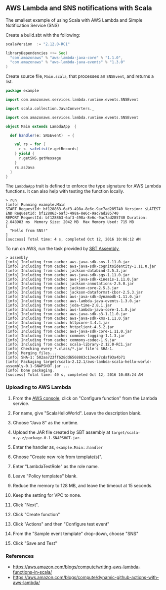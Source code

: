 ## AWS Lambda and SNS notifications with Scala

The smallest example of using Scala with AWS Lambda and Simple
Notification Service (SNS)

Create a build.sbt with the following:

```scala
scalaVersion  := "2.12.0-RC1"

libraryDependencies ++= Seq(
  "com.amazonaws" % "aws-lambda-java-core" % "1.1.0",
  "com.amazonaws" % "aws-lambda-java-events" % "1.3.0"
)
```

Create source file, `Main.scala`, that processes an `SNSEvent`, and
returns a list.

```scala
package example

import com.amazonaws.services.lambda.runtime.events.SNSEvent

import scala.collection.JavaConverters._

import com.amazonaws.services.lambda.runtime.events.SNSEvent

object Main extends LambdaApp  {

  def handler(e: SNSEvent)  = {

    val rs = for {
      r <- safeList(e.getRecords)
    } yield {
      r.getSNS.getMessage
    }
    rs.asJava
  }
}
```

The `LambdaApp` trait is defined to enforce the type signature for AWS
Lambda functions.  It can also help with testing the function locally.

```
> run
[info] Running example.Main
START RequestId: bf128863-6af3-498a-8e6c-9ac7ad285740 Version: $LATEST
END RequestId: bf128863-6af3-498a-8e6c-9ac7ad285740
REPORT RequestId: bf128863-6af3-498a-8e6c-9ac7ad285740 Duration: 2.048983 ms  Memory Size: 2042 MB  Max Memory Used: 715 MB
[
  "Hello from SNS!"
]
[success] Total time: 4 s, completed Oct 12, 2016 10:06:12 AM
```

To run on AWS, run the task provided by
[SBT Assembly](http://github.com/sbt/sbt-assembly),

```
> assembly
[info] Including from cache: aws-java-sdk-sns-1.11.0.jar
[info] Including from cache: aws-java-sdk-cognitoidentity-1.11.0.jar
[info] Including from cache: jackson-databind-2.5.3.jar
[info] Including from cache: aws-java-sdk-sqs-1.11.0.jar
[info] Including from cache: aws-java-sdk-kinesis-1.11.0.jar
[info] Including from cache: jackson-annotations-2.5.0.jar
[info] Including from cache: jackson-core-2.5.3.jar
[info] Including from cache: jackson-dataformat-cbor-2.5.3.jar
[info] Including from cache: aws-java-sdk-dynamodb-1.11.0.jar
[info] Including from cache: aws-lambda-java-events-1.3.0.jar
[info] Including from cache: joda-time-2.8.1.jar
[info] Including from cache: aws-lambda-java-core-1.1.0.jar
[info] Including from cache: aws-java-sdk-s3-1.11.0.jar
[info] Including from cache: aws-java-sdk-kms-1.11.0.jar
[info] Including from cache: httpcore-4.4.4.jar
[info] Including from cache: httpclient-4.5.2.jar
[info] Including from cache: aws-java-sdk-core-1.11.0.jar
[info] Including from cache: commons-logging-1.1.3.jar
[info] Including from cache: commons-codec-1.9.jar
[info] Including from cache: scala-library-2.12.0-RC1.jar
[info] Checking every *.class/*.jar file's SHA-1.
[info] Merging files...
[info] SHA-1: 502aa723ff628dd6568883c13ec47cdaf93a4b71
[info] Packaging target/scala-2.12.1/aws-lambda-scala-hello-world-assembly-0.1-SNAPSHOT.jar ...
[info] Done packaging.
[success] Total time: 40 s, completed Oct 12, 2016 10:08:24 AM
```

### Uploading to AWS Lambda

1. From the [AWS console](https://console.aws.amazon.com), click on
"Configure function" from the Lambda service.

1. For name, give "ScalaHelloWorld".  Leave the description blank.

1. Choose "Java 8" as the runtime.

1. Upload the JAR file created by SBT assembly at
`target/scala-x.y.z/package-0.1-SNAPSHOT.jar`.

1. Enter the handler as, `example.Main::handler`

1. Choose "Create new role from template(s)".

1. Enter "LambdaTestRole" as the role name.

1. Leave "Policy templates" blank.

1. Reduce the memory to 128 MB, and leave the timeout at 15 seconds.

1. Keep the setting for VPC to none.

1. Click "Next".

1. Click "Create function"

1. Click "Actions" and then "Configure test event"

1. From the "Sample event template" drop-down, choose "SNS"

1. Click "Save and Test"

### References

- https://aws.amazon.com/blogs/compute/writing-aws-lambda-functions-in-scala/
- https://aws.amazon.com/blogs/compute/dynamic-github-actions-with-aws-lambda/
